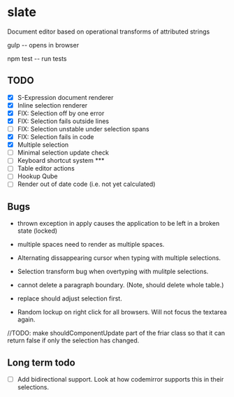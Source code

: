 slate
=====

Document editor based on operational transforms of attributed strings


gulp -- opens in browser

npm test -- run tests

## TODO

* [X] S-Expression document renderer
* [X] Inline selection renderer
* [X] FIX: Selection off by one error
* [X] FIX: Selection fails outside lines
* [ ] FIX: Selection unstable under selection spans
* [X] FIX: Selection fails in code
* [X] Multiple selection
* [ ] Minimal selection update check
* [ ] Keyboard shortcut system *** 
* [ ] Table editor actions
* [ ] Hookup Qube
* [ ] Render out of date code (i.e. not yet calculated)

## Bugs

* thrown exception in apply causes the application to be left in a broken state (locked)

* multiple spaces need to render as multiple spaces.

* Alternating dissappearing cursor when typing with multiple selections.

* Selection transform bug when overtyping with mulitple selections.

* cannot delete a paragraph boundary. (Note, should delete whole table.)

* replace should adjust selection first.

* Random lockup on right click for all browsers. Will not focus the textarea again.

//TODO: make shouldComponentUpdate part of the friar class so that it can return false if only the selection has changed.


## Long term todo

* [ ] Add bidirectional support.
      Look at how codemirror supports this in their selections.



